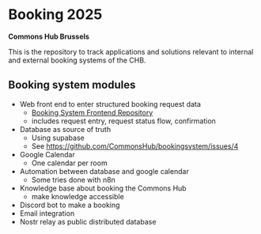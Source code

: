 # Booking 2025

**Commons Hub Brussels**

This is the repository to track applications and solutions relevant to internal and external
booking systems of the CHB.



## Booking system modules
* Web front end to enter structured booking request data
  * [Booking System Frontend Repository](https://github.com/CommonsHub/bookingsystem-frontend)
  * includes request entry, request status flow, confirmation
* Database as source of truth
  * Using supabase 
  * See https://github.com/CommonsHub/bookingsystem/issues/4
* Google Calendar
  * One calendar per room
* Automation between database and google calendar
  * Some tries done with n8n
* Knowledge base about booking the Commons Hub
  * make knowledge accessible 
* Discord bot to make a booking
* Email integration
* Nostr relay as public distributed database
